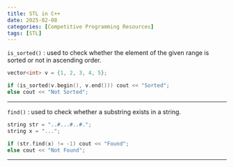 ```yaml
---
title: STL in C++
date: 2025-02-08
categories: [Competitive Programming Resources]
tags: [STL]
---
```


`is_sorted()` : used to check whether the element of the given range is sorted or not in ascending order.

```cpp
vector<int> v = {1, 2, 3, 4, 5};

if (is_sorted(v.begin(), v.end())) cout << "Sorted";
else cout << "Not Sorted";
```

---

`find()` : used to check whether a substring exists in a string.

```cpp
string str = "..#...#..#.";
string x = "...";

if (str.find(x) != -1) cout << "Found";
else cout << "Not Found";
```

---